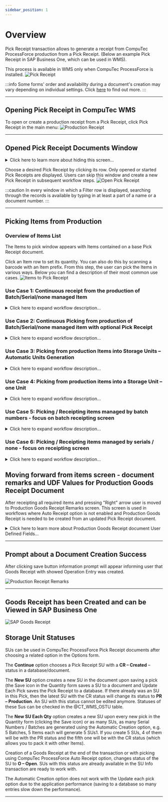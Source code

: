 ```yaml
---
sidebar_position: 1
---
```


# Overview

Pick Receipt transaction allows to generate a receipt from CompuTec ProcessForce production from a Pick Receipt. (Below an example Pick Receipt in SAP Business One, which can be used in WMS).

This process is available in WMS only when CompuTec ProcessForce is installed.
    ![Pick Receipt](./media/pick-receipt-01.png)

:::info
Some forms' order and availability during a document's creation may vary depending on individual settings. Click [here](../../../administrator-guide/custom-configuration/overview.md) to find out more.
:::

---

## Opening Pick Receipt in CompuTec WMS

To open or create a production receipt from a Pick Receipt, click Pick Receipt in the main menu:
![Production Receipt](./media/production-receipts.png)

---

## Opened Pick Receipt Documents Window

<details>
<summary>Click here to learn more about hiding this screen...</summary>
<div>
This screen is optional and can be turned off by selecting the option in CompuTec WMS Custom Configuration, CompuTec ProcessForce tab - "Show all open pick content".
    ![Custom Configuration](./media/custom-configuration.png)
</div>
</details>

Choose a desired Pick Receipt by clicking its row. Only opened or started Pick Receipts are displayed.
Users can skip this window and create a new Pick Receipt in subsequent workflow steps.
    ![Open Pick Receipt](./media/opened-pick-receipts.png)

:::caution
In every window in which a Filter row is displayed, searching through the records is available by typing in at least a part of a name or a document number.
:::

---

## Picking Items from Production

### Overview of Items List

The Items to pick window appears with Items contained on a base Pick Receipt document.

Click an Item row to set its quantity. You can also do this by scanning a barcode with an Item prefix. From this step, the user can pick the Items in various ways. Below you can find a description of their most common use cases.
    ![Items to Pick Receipt](./media/items-to-pick-receipt.png)

### Use Case 1: Continuous receipt from the production of Batch/Serial/none managed Item

<details>
<summary>Click here to expand workflow description...</summary>
<div>
CompuTec WMS allows a user to receive Items directly on quantity inputting. In this workflow, a user can receive the quantity of an Item to a Warehouse just after inputting the quantity or quantity and distribution number – it is required to check the option for Auto Receipt turned on in CompuTec ProcessForce settings. This solution is suitable for environments where production is a continuous process, and users prefer to pick quantities one after another rather than going to document remarks and then saving.

1. The user starts the process from Items to the pick screen with the Pick Receipt document contents as rows. Item is opened by manual selection or barcode scanning.

**Example of barcode for Product-01...**

All barcodes presented below can be used to open Item Product-01 on the screens below. Learn more from our barcode scanning page for more details.

GS1 Barcode that contains Item code with CompuTec WMS Prefix 91

![Barcode](./media/barcode-01.PNG)

GS1 Barcode that contains BMI02 Global Trade Item Number with prefix 02 (if GTIN is stored in SAP Item Master Data Barcode field)

![Barcode](./media/barcode-02.PNG)

GS1 Barcode that contains Product-01 Item code with CompuTec Prefix, Batch number with prefix ten, and quantity with prefix 37. This barcode can also contain GTIN with 02 prefixes instead Item Code with 91 prefixes. Used for solutions when materials are labeled before placing them in a system.

![Barcode](./media/barcode-03.PNG)

![Items to Pick Receipt](./media/items-to-pick-receipt-01.png)
2. After opening the Item user have to choose Storage Unit options or skip this screen. For detailed impact of SU options, see use cases 3 and 4.

![SU Options](./media/su-options.png)
3. On the next screen, a user has to enter quantity, bin location if applicable, and details for the receipted Item. Note that when the Auto receipt option is turned on, materials are available to be moved elsewhere around the Warehouse **just after clicking the Save button**. After pressing it in each transaction receipted quantity will increase by the receipted amount, and the screen will be ready for the next receipt. Cleaning Batch, Serial and quantity box can be turned off in Custom Configuration.

**Example of Bin location barcode**
![Bin Location](./media/bin-location.png)
4. On the next screen user has to enter quantity and details for the receipted Item. Note that when Auto receipt option is turned on materials are available to be moved elsewhere around the Warehouse just after clicking save button. After pressing it in each transaction receipted quantity will increase by receipted amount and screen be ready for a next receipt. For Batch managed Items we can turn on in Custom Configuration cleaning Batch and quantity boxes to force user to input right data when screen is used without leaving.
![Item Batches Serials](./media/items-batches-serials.png)

Both for Serial and Batch managed Items, there is a button for automatic Serial Numbers / Batch generation. Each iteration of generating Serial Numbers or Batch, counts as a Pick. That means, by default, generating 3 Batches will causes 3 updates to the Pick Receipt document. Taking into account the possibility of "CompuTec ProcessForce Auto Receipt" option enabled, 3 Goods Receipt documents will be created from those 3 updates.
5. After required quantity is receipted we can push red exit button to go back to the Items list. All Items received during the previous actions are already in the Warehouse.
</div>
</details>

### Use Case 2: Continuous Picking from production of Batch/Serial/none managed item with optional Pick Receipt

<details>
<summary>Click here to expand workflow description...</summary>
<div>
CompuTec WMS user can allocate Items to picked status during pick receipt process and optionally receipt them on document saving – requirement is option for Auto Receipt turned off in CompuTec ProcessForce settings.

1. User is starting process from Items to pick screen with Pick Receipt document contents as rows. Item is opened by manual selection or barcode scanning.

    **Example of barcode for Product-01...**

    All of the barcodes presented below can be used to open Item Product-01 on the screens below. Learn more from our barcodes scanning page for more details.

    GS1 Barcode that contains item code with CompuTec WMS Prefix 91

    ![Barcode](./media/barcode-20.PNG)

    GS1 Barcode that Contains BMI02 Global Trade Item Number with prefix 02 (if GTIN is stored in SAP Item Master Data Barcode field)

    ![Barcode](./media/barcode-21.PNG)

    GS1 Barcode that contains Product-01 Item code with CompuTec Prefix, Batch number with prefix 10 and quantity with prefix 37 this barcode can also contain GTIN with 02 prefix instead Item Code with 91 prefix. Used for solutions when materials are labelled before placing them in a system.

    ![Barcode](./media/barcode-22.PNG)
    ![Items to Pick Receipt](./media/items-to-pick-receipt-06.png)

2. After opening Item user have to choose Storage Unit options or skip this screen. For detailed impact of SU options see use cases 3 and 4.

    ![SU Options](./media/su-options-04.png)

3. User have to choose Bin Location where Item would be allocated during the process. Bin location can be scanned or selected manually. On the top of the list there are shown Bin Locations where receipted Item is already present.

    **Example of Bin location barcode**

    ![To Bin](./media/to-bin-04.png)

4. On the next screen user have to enter the quantity and details for the picked Item. After pressing the save button on this screen picked quantity will increase by the desired amount, and the screen will be ready for the next pick. For Batch managed Items, we can turn on in Custom Configuration cleaning Batch and quantity boxes to force the user to input the right data when the screen is used without leaving.

    ![items Batches Serials](./media/items-batches-serials-03.png)

5. After the required quantity is picked, the user can push the red exit button to return to the Items list.

    ![Items to Pick Receipt](./media/items-to-pick-receipt-07.png)

6. All Items received during previous actions are in **picked status** and **are not available for moving them around Warehouse by other employees.**

    ![Items to Pick Receipt](./media/items-to-pick-receipt-08.png)

7. Next step is Production Goods Receipt generation in CompuTec WMS or SAP Business One.

    1. **Production Goods Receipt in CompuTec WMS**

    To create a Production Goods Receipt from the WMS level, the user must click the right arrow after turning back from the quantity allocation screen. On the Receipt Remarks screen, users must choose document series (or leave the default one) and can add remarks to the document. Click the save button after that.

    ![Production Receipt Remarks](./media/production-receipt-remarks-01.png)
    2. **Production Goods Receipt in SAP Business One.**
    After Picking Items without receipting in CompuTec WMS, another user can open the Pick Receipt document to finish receipting from the production process in SAP. Example situation is given – when one user is responsible for Batch/quantity allocating and the other for produced materials approval. In this scenario, on fulfilled in WMS Pick Receipt user have to use the "Production Goods Receipt" option in SAP.

    ![Production Goods Receipt](./media/production-goods-receipt-02.png)

</div>
</details>

### Use Case 3: Picking from production Items into Storage Units – Automatic Units Generation

<details>
<summary>Click here to expand workflow description...</summary>
<div>
CompuTec WMS users can allocate picked/receipted Items to Storage Units, one unit per receipted quantity.

1. The user starts the process from the Items to the pick screen with Pick Receipt document content as rows. Item is opened by manual selection or barcode scanning.

    **Example of barcode for Product-01...**

    All the barcodes presented below can open Item Product-01 on the screens below. Check our barcode scanning page for more details.

    ![Barcode](./media/barcode-17.PNG)

    GS1 Barcode that Contains BMI02 Global Trade Item Number with prefix 02 (if GTIN is stored in SAP Item Master Data Barcode field).

    ![Barcode](./media/barcode-18.PNG)

    GS1 Barcode that contains Product-01 Item code with CompuTec Prefix, Batch number with prefix ten, and quantity with prefix 37. This barcode can also contain GTIN with 02 prefix instead Item Code with 91 prefix. Used for solutions when materials are labeled before placing them in the system.

    ![Barcode](./media/barcode-19.PNG)
    ![Items to Pick Receipt](./media/items-to-pick-receipt-05.png)
2. After opening an Item user have to choose Storage Unit options – **New SU for each quantity** button. This option turns on automatic box/pallet generation in the Pick Receipt process. This screen's default action can also be chosen in [CompuTec WMS Custom Configuration](../../../administrator-guide/custom-configuration/overview.md).

    ![SU Options](./media/su-options-02.png)

3. Users have to choose a Bin location where the Item in units will be allocated during the process. Bin location can be scanned or selected manually. On the top of list there are shown bin locations where receipted Item is already present.

    **Example of Bin location barcode**

    ![To Bin](./media/to-bin-03.png)

4. On the next screen user has to enter details for picked Items. After each clicking on save button **quantity in Storage Unit** will be saved in a Warehouse.
    ![Items Batches Serials](./media/items-batches-serials-02.png)

5. After required quantity is picked user can push red exit button to get back to the Items list. If items were receipted Storage Units which contain them are available for further processes. SSCC number of each pallet is based on number of [SSCC number template in SAP Business One](../../../administrator-guide/installation/sap-business-one-settings/serial-shipping-container-code.md).

6. We can look up recently created Storage Units in Storage Unit Info operation.

</div>
</details>

### Use Case 4: Picking from production items into a Storage Unit – one Unit

<details>
<summary>Click here to expand workflow description...</summary>
<div>
CompuTec WMS user can allocate a few picked items to on Storage Unit.

:::info
Pre-requirement for this workflow is CompuTec ProcessForce Auto Receipt option to be turned off
:::

1. User is starting process from Items to pick screen with Pick Receipt document contents as rows. Item is opened by manual selection or barcode scanning.
    **Example of barcode for Product-01...**
    All of the barcodes presented below can be used to open Item Product-01 on the screens below. Check our barcodes scanning page for more details.

    GS1 Barcode that contains Item code with CompuTec WMS Prefix 91
    ![Barcode](./media/barcode-13.PNG)

    GS1 Barcode that Contains BMI02 Global Trade Item Number with prefix 02 (if GTIN is stored in SAP Item Master Data Barcode field)
    ![Barcode](./media/barcode-14.PNG)

    GS1 Barcode that contains Product-01 Item code with CompuTec Prefix, Batch number with prefix 10 and quantity with prefix 37 this barcode can also contain GTIN with 02 prefix instead Item Code with 91 prefix. Used for solutions when materials are labelled before placing them in system

    ![Barcode](./media/barcode-15.PNG)
    ![Items to Pick Receipt](./media/items-to-pick-receipt-04.png)

2. After opening an Item user have to choose Storage Unit options – **New SU / Continue SU option or create new Storage Unit by scanning its SSCC number**. Last option is useful e.g. when we use external labelling.
    ![SU Options](./media/su-options-02.png)

3. User have to choose a Bin location where Item in units will be allocated during the process. Bin location can be scanned or selected manually. On the top of list there are shown Bin locations where receipted Item is already present.
    **Example of Bin location barcode**

    Example of Bin location barcode for Bin 01-A1-S2-L3 with 92 prefix. Barcode in GS1 Format.

    ![Barcode](./media/barcode-16.PNG)
    ![To Bin](./media/to-bin-02.png)
4. On the next screen user have to enter details for picked items. After each clicking on save button quantity in Storage Unit will be saved in a Warehouse. Note that for each save it will be same Storage Unit.
    ![Items Batches Serials](./media/items-batches-serials-01.png)

5. After required quantity is picked user can click the red exit button to go back to Items list. If Items were receipted, a Storage Unit which is containing them is available for further processes. SSCC number is based on number of [SSCC number template in SAP Business One](../../../administrator-guide/installation/sap-business-one-settings/serial-shipping-container-code.md) or is same as SSCC number scanned on the Storage Unit options screen.
6. We can look up recently created Storage Unit in Storage Unit Info operation:
    ![Storage Unit Warehouse](./media/storage-unit-warehouse.png)

</div>
</details>

### Use Case 5: Picking / Receipting items managed by batch numbers - focus on batch receipting screen

<details>
<summary>Click here to expand workflow description...</summary>
<div>
CompuTec WMS user can receipt from production items managed by batch numbers with custom values for various fields such as Quality Fields, User Defined Fields, additional batch details from Batch Master Data

1. User is starting process from Items to pick screen with Pick Receipt document contents as rows. Item is opened by manual selection or barcode scanning.
    **Example of barcode for Product-01...**

    ![Items to Pick Receipt](./media/items-to-pick-receipt-03.png)

2. After opening item user have to choose or skip Handling Unit options
    ![SU Options](./media/su-options-01.png)

3. User have to choose bin location where item in units will be allocated during process. Bin location can be scanned or selected manually. On the top of list there are shown bin locations where receipted item is already present.

    **Example of Bin location barcode**

    Example of Bin location barcode for bin 01-A1-S2-L3 with 92 prefix. Barcode in GS1 Format

    ![Barcode](./media/barcode-09.PNG)
    ![To Bin](./media/to-bin-01.png)

4. On next screen user have to enter details for picked items. Way of working for certain items on the screen may vary depending to Custom Configuration Settings
    **Examples of Custom Configuration impact on batch receipting screen...**
    On this screen user can fulfill/see details as
    1. Quantity input box (scan/select), information about currently receipted quantity and quantity that is left for reception
    2. Batch number and classification - On this screen batch number can be inputted manually, by scanning or generated with button for automatic batch generation which use Batch Template Definition. Classification number Can be also inputted by scanning
        **Barcode example for batch number**
        GS1 barcode with prefix 10 that contains batch number:
        ![Barcode](./media/barcode-11.PNG)
        GS1 barcode that contains item code with prefix 91 and batch number with prefix 10
        ![Barcode](./media/barcode-12.PNG)
    3. Batch master data and UDF Fields for created Batch Number
        After pressing (info) button user is moved to section which contains fields fields from Batch Master Data
        ![Batch UDF](./media/batch-udf-01.png)
        Fields which have to be showed or required on this screens are selectable In WMS Custom Configuraton UDF Manager.
        ![UDF Manager](./media/udf-manager.png)
    4. Result of optional query which can contain for example details of receipting method for selected item or manufacturing document.
        WMS displays result from query placed in its Custom Configuration. Note that each value from right column could be use as a variable for query. Then result may vary depending on Item Code or other opened process properties.
        ![Custom Configuration](./media/custom-configuration-01.png)
    5. UDF Fields for Pick Receipt document row.
        ![Batch Description](./media/batch-description.png)
5. After required quantity is picked user can push red exit button to turn back to items list. Data inputted through document creation is now available in Pick Receipt Document as Picked or Receipted. For more details about those settings see Use Case 1 and 2.

</div>
</details>

### Use Case 6: Picking / Receipting items managed by serials / none - focus on receipting screen

<details>
<summary>Click here to expand workflow description...</summary>
<div>
CompuTec WMS user can receipt from production items managed by serial numbers or not managed by distribution number

1. User is starting process from Items to pick screen with Pick Receipt document contents as rows. Item is opened by manual selection or barcode scanning.
    **Example of barcode for Product-01...**
    All of presented below barcodes could be used to open item Product-01 on screens below. Learn more from our barcodes scanning page for more details.

    GS1 Barcode that contains item code with CompuTec WMS Prefix 91

    ![Barcode](./media/barcode-04.PNG)

    GS1 Barcode that contains item code with CompuTec WMS Prefix 91 and quantity with 95 prefix

    ![Barcode](./media/barcode-05.PNG)

    GS1 Barcode that Contains Product Global Trade Item Number with prefix 02 (if GTIN is stored in SAP Item Master Data Barcode field)

    ![Barcode](./media/barcode-06.PNG)

    GS1 Barcode that contains Item Code with prefix 91 and its serial number with prefix 21

    ![Barcode](./media/barcode-07.PNG)

    ![Items to Pick Receipt](./media/items-to-pick-receipt-02.png)

2. After opening item user have to choose or skip Storage Unit options for detailed impact of SU options see use cases 3 and 4

    ![Options Serials](./media/options-serials.png)

3. User have to choose bin location where item in units will be allocated during process. Bin location can be scanned or selected manually. On the top of list there are shown bin locations where receipted item is already present.
    **Example of Bin location barcode**

    Example of Bin location barcode for bin 01-A1-S2-L3 with 92 prefix. Barcode in GS1 Format

    ![Barcode](./media/barcode-08.PNG)

    ![Bin Location](./media/to-bin.png)
4. On next screen user have to enter details for picked items. It is possible to do also by scanning. Here there can also be added values for pick receipt row User Defined Fields.

    ![Serial Quantity](./media/serial-quantity.png)

To show and edit UDF fields assigned to to Table Pick Receipt: Required Items user have to choose to show them in WMS Custom Configuration.

    ![UDF Pick Receipt](./media/udf-pick-receipt.png)

After that desired fields will be available in Pick Receipt: Pick Item screen

![Batch UDF](./media/batch-udf.png)
5. After required quantity is picked user can push red exit button to turn back to items list. Data inputted through document creation is now available in Pick Receipt Document as Picked or Receipted. For more deatils about differences between picking and receipting see Use Case 1 and 2 as well as CompuTec ProcessForce Documentation of Auto Receipt
</div>
</details>

## Moving forward from items screen - document remarks and UDF Values for Production Goods Receipt Document

After receipting all required items and pressing "Right" arrow user is moved to Production Goods Receipt Remarks screen. This screen is used in workflows where Auto Receipt option is not enabled and Production Goods Receipt is needed to be created from an updated Pick Receipt document.

<details>
<summary>Click here to learn more about Production Goods Receipt document User Defined Fields...</summary>
<div>

    After pressing UDF button WMS opens window with UDF fields showed:

    ![UDF](./media/remarks-udf.png)

    Selection of showed/required fields could be done in Custom Configuration → Manager → UDF Manager for **Pick Receipt Document**

    ![Pick Receipt Document](./media/pick-receipt-document.png)

    ![Receipt Remarks](./media//receipt-remarks.png)
</div>
</details>

---

## Prompt about a Document Creation Success

After clicking save button information prompt will appear informing user that Goods Receipt with showed Operation Entry was created.

![Production Receipt Remarks](./media/production-receipt-remarks.png)

---

## Goods Receipt has been Created and can be Viewed in SAP Business One

![SAP Goods Receipt](./media/sap-goods-receipt.png)

## Storage Unit Statuses

SUs can be used in CompuTec ProcessForce Pick Receipt documents after choosing a related option in the Options form.

The **Continue** option chooses a Pick Receipt SU with a **CR – Created** – status in a database/document.

The **New SU** option creates a new SU in the document upon saving a pick (the Save icon in the Quantity form saves a SU to a document and Update Each Pick saves the Pick Receipt to a database. If there already was an SU in this Pick, then the latest SU with the CR status will change its status to **PR – Production**. An SU with this status cannot be edited anymore. Statuses of these Sus can be checked in the @CT_WMS_OSTU table.

The **New SU Each Qty** option creates a new SU upon every new pick in the Quantity form (clicking the Save icon) or as many SUs, as many Serial Numbers / Batches are generated using the Automatic Creation option, e.g. 5 Batches, 5 Items each will generate 5 SUs1. If you create 5 SUs, 4 of them will be with the PR status and the fifth one will be with the CR status (which allows you to pack it with other Items).

Creation of a Goods Receipt at the end of the transaction or with picking using CompuTec ProcessForce Auto Receipt option, changes status of the SU to **O – Open**. SUs with this status are already available in the SU Info transaction are ready to work with.

The Automatic Creation option does not work with the Update each pick option due to the application performance (saving to a database so many entries slow down the performance).

---
